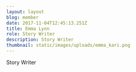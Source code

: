 ```yaml
---
layout: layout
blog: member
date: 2017-11-04T12:45:13.251Z
title: Emma Lynn
role: Story Writer
description: Story Writer
thumbnail: static/images/uploads/emma_kari.png
---
```

Story Writer
